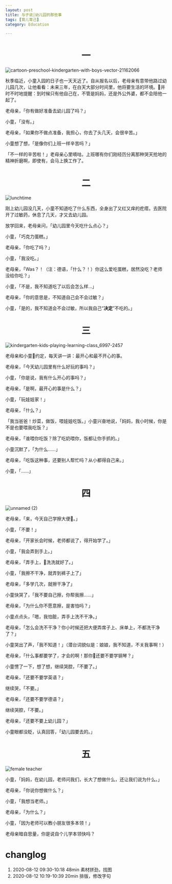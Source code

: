 ```yaml
---
layout: post
title: 与子说|幼儿园的那些事
tags: [育儿育己]
category: Education

---
```

# <center> 一

![cartoon-preschool-kindergarten-with-boys-vector-21162066](https://user-images.githubusercontent.com/23351109/89967069-205cca80-dc83-11ea-9003-5966cda8ef37.jpg)

秋季临近，小童入园的日子也一天天近了。自从报名以后，老母亲有意带他路过幼儿园几次，让他看看：未来三年，在白天大部分时间里，他将要生活的环境。并时不时地提醒：到时候只有他自己在，不管是妈妈，还是外公外婆，都不会陪他一起了。

老母亲，「你有做好准备去幼儿园了吗？」

小童，「没有。」

老母亲，「如果你不做点准备，我担心，你去了头几天，会很辛苦。」

小童想了想，「是像你们上班一样辛苦吗？」

「不一样的辛苦啦！」老母亲心里嘀咕，上班哪有你们刚经历分离那种哭天抢地的精神折磨啊，即使有，会马上换工作了。


# <center> 二

![lunchtime](https://user-images.githubusercontent.com/23351109/89967204-7467af00-dc83-11ea-85dd-70843511dadf.jpg)

刚上幼儿园没几天，小童不知道吃了什么东西，全身出了又红又痒的疙瘩。去医院开了过敏药，休息了几天，才又去幼儿园。

放学回来，老母亲问，「幼儿园里今天吃什么点心？」

小童，「巧克力蛋糕。」

老母亲，「你吃了吗？」

小童，「我没吃。」

老母亲，「Was？！（注：德语，「什么？！）你这么爱吃蛋糕，居然没吃？老师没给你吃？」

小童，「不是，我不知道吃了以后会怎么样...」

老母亲，「你的意思是，不知道自己会不会过敏？」

小童，「是的，我不知道会不会过敏，所以我自己“**决定**”不吃的。」

# <center> 三

![kindergarten-kids-playing-learning-class_6997-2457](https://user-images.githubusercontent.com/23351109/89967167-5b5efe00-dc83-11ea-8d1c-3390086bdaa3.jpg)

老母亲和小童约定，每天讲一讲：最开心和最不开心的事。

老母亲，「今天幼儿园里有什么好玩的事吗？」

小童，「你是说，我有什么开心的事吗？」

老母亲，「是啊，最开心的事是什么？」

小童，「玩娃娃家！」

老母亲，「什么？」

「我当爸爸！炒菜，做饭，喂娃娃吃饭。」小童兴奋地说，「妈妈，我小时候，你是不是也要喂我吃饭？」

老母亲，「谁喂你吃饭？除了吃奶喂你，饭都让你手抓的。」

小童沉默了，「为什么……」

老母亲，「吃饭这种事，还要别人帮忙吗？从小都得自己来。」

小童，「……」

# <center> 四

![unnamed (2)](https://user-images.githubusercontent.com/23351109/89967581-70885c80-dc84-11ea-9bec-fd7def652fa4.jpg)

老母亲，「来，今天自己学擦大便💩。」

小童，「不要！」

老母亲，「开家长会时候，老师都说了，得开始学了。」

小童，「我会弄到手上。」

老母亲，「弄手上，洗洗就好了。」

小童，「我擦不干净，就弄到裤子上了」

老母亲，「多学几次，就擦干净了」

小童快哭了，「我不要自己擦，你帮我擦……」

老母亲，「为什么你不愿意擦，是害怕吗？」

小童点点头，「嗯，我怕脏，弄手上洗不干净。」

老母亲，「怎么会洗不干净？你小时候还把大便弄席子上、床单上，不都洗干净了？」

小童哭出了声，「我不知道！」（潜台词貌似是：娘娘，我不知道，不关我事啊！）

老母亲，「什么事都要学了，才会的啊！那你还要不要学钢琴？」

小童愣了一下，想了想，继续哭腔，「不要了。」

老母亲，「还要不要学英语？」

继续哭，「不要。」

老母亲，「还要不要学德语？」

继续哭腔，「不要。」

老母亲，「还要不要上幼儿园？」

小童眼都没眨，认真回答，「幼儿园要去的。」

# <center> 五
![female teacher](https://user-images.githubusercontent.com/23351109/89967793-ec82a480-dc84-11ea-9e36-8807cb46af19.jpg)

小童，「妈妈，在幼儿园，老师问我们，长大了想做什么，还让我们说为什么。」

老母亲，「你说你想做什么？」

小童，「我想当老师。」

老母亲，「为什么？」

小童，「因为老师可以教小朋友很多本领！」

老母亲暗自思量，你是说自个儿学本领快吗？




# changlog
1. 2020-08-12 09:30-10:18 48min 素材拼劲，找图
2. 2020-08-12 10:19-10:39 20min 排版，修改字句
